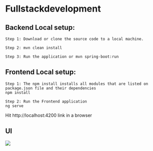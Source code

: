 # Fullstackdevelopment

<h2>Backend Local setup:</h2>

```
Step 1: Download or clone the source code to a local machine.

Step 2: mvn clean install

Step 3: Run the application or mvn spring-boot:run
```


<h2>Frontend Local setup:</h2>

```
Step 1: The npm install installs all modules that are listed on package.json file and their dependencies
npm install

Step 2: Run the Frontend application 
ng serve
```

Hit http://localhost:4200 link in a browser

<H2>UI</H2>
<img src="https://1.bp.blogspot.com/-jbDj0IuHSjc/X8p3jGEyJcI/AAAAAAAAAwQ/_1JdKRQWScIlU_uvPUzG42_7v7hXMGO-wCLcBGAsYHQ/s1530/list-view.png" >


